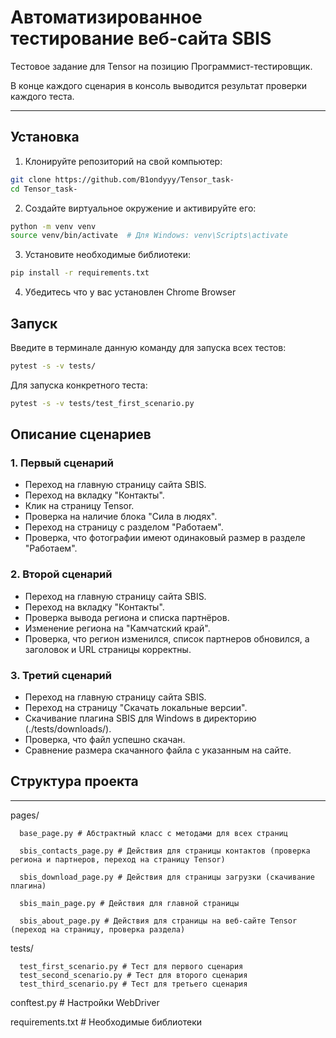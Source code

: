 # Автоматизированное тестирование веб-сайта SBIS

Тестовое задание для Tensor на позицию Программист-тестировщик.

В конце каждого сценария в консоль выводится результат проверки каждого теста.

---

## Установка

1. Клонируйте репозиторий на свой компьютер:
```bash
git clone https://github.com/B1ondyyy/Tensor_task-
cd Tensor_task-
```

2. Создайте виртуальное окружение и активируйте его:
```bash
python -m venv venv
source venv/bin/activate  # Для Windows: venv\Scripts\activate
```

3. Установите необходимые библиотеки:
```bash
pip install -r requirements.txt
```

4. Убедитесь что у вас установлен Chrome Browser

## Запуск
Введите в терминале данную команду для запуска всех тестов:
```bash
pytest -s -v tests/
```

Для запуска конкретного теста:
```bash
pytest -s -v tests/test_first_scenario.py
```

## Описание сценариев

### 1. **Первый сценарий**
   - Переход на главную страницу сайта SBIS.
   - Переход на вкладку "Контакты".
   - Клик на страницу Tensor.
   - Проверка на наличие блока "Сила в людях".
   - Переход на страницу с разделом "Работаем".
   - Проверка, что фотографии имеют одинаковый размер в разделе "Работаем".

### 2. **Второй сценарий**
   - Переход на главную страницу сайта SBIS.
   - Переход на вкладку "Контакты".
   - Проверка вывода региона и списка партнёров.
   - Изменение региона на "Камчатский край".
   - Проверка, что регион изменился, список партнеров обновился, а заголовок и URL страницы корректны.

### 3. **Третий сценарий**
   - Переход на главную страницу сайта SBIS.
   - Переход на страницу "Скачать локальные версии".
   - Скачивание плагина SBIS для Windows в директорию (./tests/downloads/).
   - Проверка, что файл успешно скачан.
   - Сравнение размера скачанного файла с указанным на сайте.

## Структура проекта
---
pages/ 

      base_page.py # Абстрактный класс с методами для всех страниц

      sbis_contacts_page.py # Действия для страницы контактов (проверка региона и партнеров, переход на страницу Tensor)

      sbis_download_page.py # Действия для страницы загрузки (скачивание плагина)

      sbis_main_page.py # Действия для главной страницы

      sbis_about_page.py # Действия для страницы на веб-сайте Tensor (переход на страницу, проверка раздела)

tests/

      test_first_scenario.py # Тест для первого сценария 
      test_second_scenario.py # Тест для второго сценария
      test_third_scenario.py # Тест для третьего сценария

conftest.py # Настройки WebDriver

requirements.txt # Необходимые библиотеки
